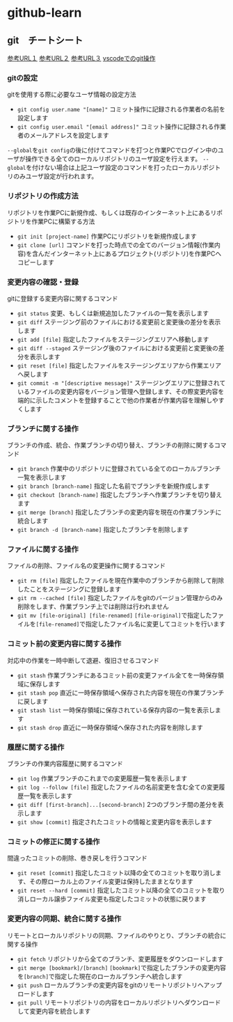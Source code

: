 # github-learn

## git　チートシート

[参考URL１](https://training.github.com/downloads/ja/github-git-cheat-sheet.pdf)
[参考URL２](https://web-cheatsheet.com/git)
[参考URL３](https://backlog.com/ja/git-tutorial/)
[vscodeでのgit操作](https://qiita.com/y-tsutsu/items/2ba96b16b220fb5913be)

### gitの設定
gitを使用する際に必要なユーザ情報の設定方法
  - `git config user.name "[name]"` コミット操作に記録される作業者の名前を設定します
  - `git config user.email "[email address]"` コミット操作に記録される作業者のメールアドレスを設定します
 
`--global`を`git config`の後に付けてコマンドを打つと作業PCでログイン中のユーザが操作できる全てのローカルリポジトリのユーザ設定を行えます。
`--global`を付けない場合は上記ユーザ設定のコマンドを打ったローカルリポジトリのみユーザ設定が行われます。


### リポジトリの作成方法
リポジトリを作業PCに新規作成、もしくは既存のインターネット上にあるリポジトリを作業PCに構築する方法
- `git init [project-name]` 作業PCにリポジトリを新規作成します
- `git clone [url]` コマンドを打った時点での全てのバージョン情報(作業内容)を含んだインターネット上にあるプロジェクト(リポジトリ)を作業PCへコピーします

### 変更内容の確認・登録
gitに登録する変更内容に関するコマンド
- `git status` 変更、もしくは新規追加したファイルの一覧を表示します
- `git diff` ステージング前のファイルにおける変更前と変更後の差分を表示します
- `git add [file]` 指定したファイルをステージングエリアへ移動します
- `git diff --staged` ステージング後のファイルにおける変更前と変更後の差分を表示します
- `git reset [file]` 指定したファイルをステージングエリアから作業エリアへ戻します
- `git commit -m "[descriptive message]"` ステージングエリアに登録されているファイルの変更内容をバージョン管理へ登録します、その際変更内容を端的に示したコメントを登録することで他の作業者が作業内容を理解しやすくします

### ブランチに関する操作
ブランチの作成、統合、作業ブランチの切り替え、ブランチの削除に関するコマンド
- `git branch` 作業中のリポジトリに登録されている全てのローカルブランチ一覧を表示します
- `git branch [branch-name]` 指定した名前でブランチを新規作成します
- `git checkout [branch-name]` 指定したブランチへ作業ブランチを切り替えます
- `git merge [branch]` 指定したブランチの変更内容を現在の作業ブランチに統合します
- `git branch -d [branch-name]` 指定したブランチを削除します

### ファイルに関する操作
ファイルの削除、ファイル名の変更操作に関するコマンド
- `git rm [file]` 指定したファイルを現在作業中のブランチから削除して削除したことをステージングに登録します
- `git rm --cached [file]` 指定したファイルをgitのバージョン管理からのみ削除をします、作業ブランチ上では削除は行われません
- `git mv [file-original] [file-renamed]` `[file-original]`で指定したファイルを`[file-renamed]`で指定したファイル名に変更してコミットを行います

### コミット前の変更内容に関する操作
対応中の作業を一時中断して退避、復旧させるコマンド
- `git stash` 作業ブランチにあるコミット前の変更ファイル全てを一時保存領域に保存します
- `git stash pop` 直近に一時保存領域へ保存された内容を現在の作業ブランチに戻します
- `git stash list` 一時保存領域に保存されている保存内容の一覧を表示します
- `git stash drop` 直近に一時保存領域へ保存された内容を削除します

### 履歴に関する操作
ブランチの作業内容履歴に関するコマンド
- `git log` 作業ブランチのこれまでの変更履歴一覧を表示します
- `git log --follow [file]` 指定したファイルの名前変更を含む全ての変更履歴一覧を表示します
- `git diff [first-branch]...[second-branch]` 2つのブランチ間の差分を表示します
- `git show [commit]` 指定されたコミットの情報と変更内容を表示します

### コミットの修正に関する操作
間違ったコミットの削除、巻き戻しを行うコマンド
- `git reset [commit]` 指定したコミット以降の全てのコミットを取り消します、その際ローカル上のファイル変更は保持したままとなります
- `git reset --hard [commit]` 指定したコミット以降の全てのコミットを取り消しローカル譲歩ファイル変更も指定したコミットの状態に戻ります

### 変更内容の同期、統合に関する操作
リモートとローカルリポジトリの同期、ファイルのやりとり、ブランチの統合に関する操作
- `git fetch` リポジトリから全てのブランチ、変更履歴をダウンロードします
- `git merge [bookmark]/[branch]` `[bookmark]`で指定したブランチの変更内容を`[branch]`で指定した現在のローカルブランチへ統合します
- `git push` ローカルブランチの変更内容をgitのリモートリポジトリへアップロードします
- `git pull` リモートリポジトリの内容をローカルリポジトリへダウンロードして変更内容を統合します






